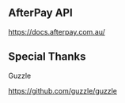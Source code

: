AfterPay API
-------------

<https://docs.afterpay.com.au/>


Special Thanks
-------------
Guzzle

<https://github.com/guzzle/guzzle>

